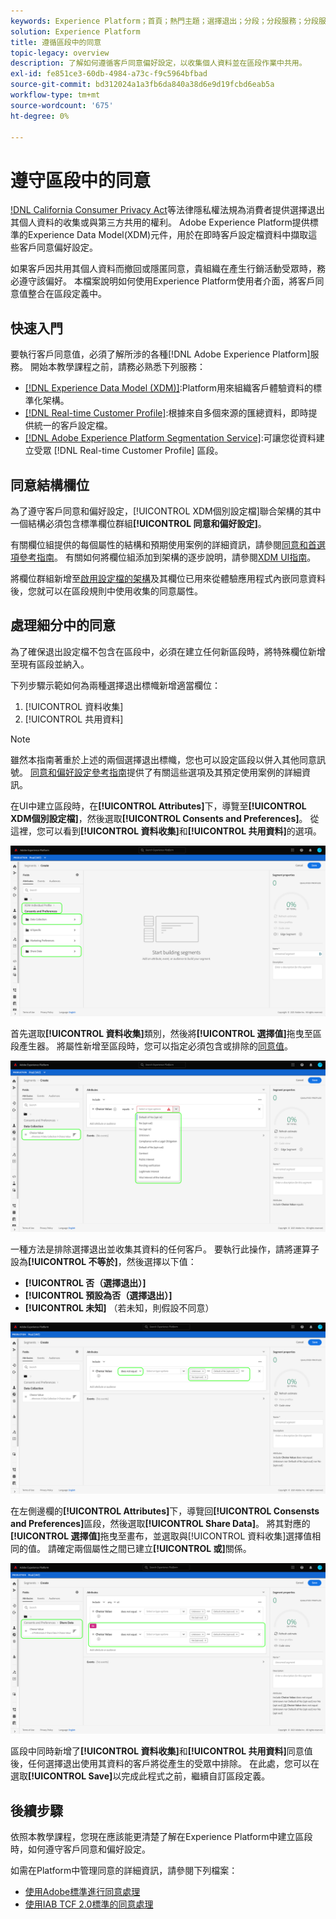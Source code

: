 ```yaml
---
keywords: Experience Platform；首頁；熱門主題；選擇退出；分段；分段服務；分段服務；榮譽退出；選擇退出；選擇退出；選擇退出；同意；共用；收集；
solution: Experience Platform
title: 遵循區段中的同意
topic-legacy: overview
description: 了解如何遵循客戶同意偏好設定，以收集個人資料並在區段作業中共用。
exl-id: fe851ce3-60db-4984-a73c-f9c5964bfbad
source-git-commit: bd312024a1a3fb6da840a38d6e9d19fcbd6eab5a
workflow-type: tm+mt
source-wordcount: '675'
ht-degree: 0%

---
```


# 遵守區段中的同意

[!DNL California Consumer Privacy Act](CCPA)等法律隱私權法規為消費者提供選擇退出其個人資料的收集或與第三方共用的權利。 Adobe Experience Platform提供標準的Experience Data Model(XDM)元件，用於在即時客戶設定檔資料中擷取這些客戶同意偏好設定。

如果客戶因共用其個人資料而撤回或隱匿同意，貴組織在產生行銷活動受眾時，務必遵守該偏好。 本檔案說明如何使用Experience Platform使用者介面，將客戶同意值整合在區段定義中。

## 快速入門

要執行客戶同意值，必須了解所涉的各種[!DNL Adobe Experience Platform]服務。 開始本教學課程之前，請務必熟悉下列服務：

* [[!DNL Experience Data Model (XDM)]](../xdm/home.md):Platform用來組織客戶體驗資料的標準化架構。
* [[!DNL Real-time Customer Profile]](../profile/home.md):根據來自多個來源的匯總資料，即時提供統一的客戶設定檔。
* [[!DNL Adobe Experience Platform Segmentation Service]](./home.md):可讓您從資料建立受眾 [!DNL Real-time Customer Profile] 區段。

## 同意結構欄位

為了遵守客戶同意和偏好設定，[!UICONTROL XDM個別設定檔]聯合架構的其中一個結構必須包含標準欄位群組&#x200B;**[!UICONTROL 同意和偏好設定]**。

有關欄位組提供的每個屬性的結構和預期使用案例的詳細資訊，請參閱[同意和首選項參考指南](../xdm/field-groups/profile/consents.md)。 有關如何將欄位組添加到架構的逐步說明，請參閱[XDM UI指南](../xdm/ui/resources/schemas.md#add-field-groups)。

將欄位群組新增至[啟用設定檔的架構](../xdm/ui/resources/schemas.md#profile)及其欄位已用來從體驗應用程式內嵌同意資料後，您就可以在區段規則中使用收集的同意屬性。

## 處理細分中的同意

為了確保退出設定檔不包含在區段中，必須在建立任何新區段時，將特殊欄位新增至現有區段並納入。

下列步驟示範如何為兩種選擇退出標幟新增適當欄位：

1. [!UICONTROL 資料收集]
1. [!UICONTROL 共用資料]

>[!NOTE]
>
>雖然本指南著重於上述的兩個選擇退出標幟，您也可以設定區段以併入其他同意訊號。 [同意和偏好設定參考指南](../xdm/field-groups/profile/consents.md)提供了有關這些選項及其預定使用案例的詳細資訊。

在UI中建立區段時，在&#x200B;**[!UICONTROL Attributes]**&#x200B;下，導覽至&#x200B;**[!UICONTROL XDM個別設定檔]**，然後選取&#x200B;**[!UICONTROL Consents and Preferences]**。 從這裡，您可以看到&#x200B;**[!UICONTROL 資料收集]**&#x200B;和&#x200B;**[!UICONTROL 共用資料]**&#x200B;的選項。

![](./images/opt-outs/consents.png)

首先選取&#x200B;**[!UICONTROL 資料收集]**&#x200B;類別，然後將&#x200B;**[!UICONTROL 選擇值]**&#x200B;拖曳至區段產生器。 將屬性新增至區段時，您可以指定必須包含或排除的[同意值](../xdm/field-groups/profile/consents.md#choice-values)。

![](./images/opt-outs/consent-values.png)

一種方法是排除選擇退出並收集其資料的任何客戶。 要執行此操作，請將運算子設為&#x200B;**[!UICONTROL 不等於]**，然後選擇以下值：

* **[!UICONTROL 否（選擇退出）]**
* **[!UICONTROL 預設為否（選擇退出）]**
* **[!UICONTROL 未知]** （若未知，則假設不同意）

![](./images/opt-outs/collect.png)

在左側邊欄的&#x200B;**[!UICONTROL Attributes]**&#x200B;下，導覽回&#x200B;**[!UICONTROL Consensts and Preferences]**&#x200B;區段，然後選取&#x200B;**[!UICONTROL Share Data]**。 將其對應的&#x200B;**[!UICONTROL 選擇值]**&#x200B;拖曳至畫布，並選取與[!UICONTROL 資料收集]選擇值相同的值。 請確定兩個屬性之間已建立&#x200B;**[!UICONTROL 或]**&#x200B;關係。

![](./images/opt-outs/share.png)

區段中同時新增了&#x200B;**[!UICONTROL 資料收集]**&#x200B;和&#x200B;**[!UICONTROL 共用資料]**&#x200B;同意值後，任何選擇退出使用其資料的客戶將從產生的受眾中排除。 在此處，您可以在選取&#x200B;**[!UICONTROL Save]**&#x200B;以完成此程式之前，繼續自訂區段定義。

## 後續步驟

依照本教學課程，您現在應該能更清楚了解在Experience Platform中建立區段時，如何遵守客戶同意和偏好設定。

如需在Platform中管理同意的詳細資訊，請參閱下列檔案：

* [使用Adobe標準進行同意處理](../landing/governance-privacy-security/consent/adobe/overview.md)
* [使用IAB TCF 2.0標準的同意處理](../landing/governance-privacy-security/consent/iab/overview.md)